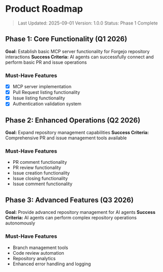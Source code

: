 # Product Roadmap

> Last Updated: 2025-09-01
> Version: 1.0.0
> Status: Phase 1 Complete

## Phase 1: Core Functionality (Q1 2026)

**Goal:** Establish basic MCP server functionality for Forgejo repository interactions
**Success Criteria:** AI agents can successfully connect and perform basic PR and issue operations

### Must-Have Features

- [x] MCP server implementation
- [x] Pull Request listing functionality
- [x] Issue listing functionality
- [x] Authentication validation system

## Phase 2: Enhanced Operations (Q2 2026)

**Goal:** Expand repository management capabilities
**Success Criteria:** Comprehensive PR and issue management tools available

### Must-Have Features

- PR comment functionality
- PR review functionality
- Issue creation functionality
- Issue closing functionality
- Issue comment functionality

## Phase 3: Advanced Features (Q3 2026)

**Goal:** Provide advanced repository management for AI agents
**Success Criteria:** AI agents can perform complex repository operations autonomously

### Must-Have Features

- Branch management tools
- Code review automation
- Repository analytics
- Enhanced error handling and logging